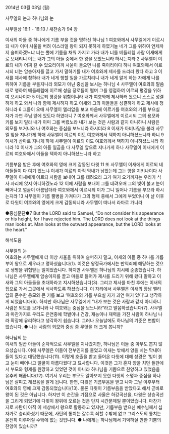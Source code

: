 2014년 03월 03일 (월)

사무엘의 눈과 하나님의 눈



사무엘상 16:1 - 16:13 / 새찬송가 94 장


이새의 아들 중 하나에게 기름 부을 것을 명하신 하나님
1 여호와께서 사무엘에게 이르시되 내가 이미 사울을 버려 이스라엘 왕이 되지 못하게 하였거늘 네가 그를 위하여 언제까지 슬퍼하겠느냐 너는 뿔에 기름을 채워 가지고 가라 내가 너를 베들레헴 사람 이새에게로 보내리니 이는 내가 그의 아들 중에서 한 왕을 보았느니라 하시는지라  2 사무엘이 이르되 내가 어찌 갈 수 있으리이까 사울이 들으면 나를 죽이리이다 하니 여호와께서 이르시되 너는 암송아지를 끌고 가서 말하기를 내가 여호와께 제사를 드리러 왔다 하고 3 이새를 제사에 청하라 내가 네게 행할 일을 가르치리니 내가 네게 알게 하는 자에게 나를 위하여 기름을 부을지니라
외모가 아닌 중심을 보시는 하나님
4 사무엘이 여호와의 말씀대로 행하여 베들레헴에 이르매 성읍 장로들이 떨며 그를 영접하여 이르되 평강을 위하여 오시나이까 5 이르되 평강을 위함이니라 내가 여호와께 제사하러 왔으니 스스로 성결하게 하고 와서 나와 함께 제사하자 하고 이새와 그의 아들들을 성결하게 하고 제사에 청하니라 6 그들이 오매 사무엘이 엘리압을 보고 마음에 이르기를 여호와의 기름 부으실 자가 과연 주님 앞에 있도다 하였더니 7 여호와께서 사무엘에게 이르시되 그의 용모와 키를 보지 말라 내가 이미 그를 버렸노라 내가 보는 것은 사람과 같지 아니하니 사람은 외모를 보거니와 나 여호와는 중심을 보느니라 하시더라 8 이새가 아비나답을 불러 사무엘 앞을 지나가게 하매 사무엘이 이르되 이도 여호와께서 택하지 아니하셨느니라 하니 9 이새가 삼마로 지나게 하매 사무엘이 이르되 이도 여호와께서 택하지 아니하셨느니라 하니라 10 이새가 그의 아들 일곱을 다 사무엘 앞으로 지나가게 하나 사무엘이 이새에게 이르되 여호와께서 이들을 택하지 아니하셨느니라 하고

기름부음 받은 후에 여호와의 영에 크게 감동된 다윗
11 또 사무엘이 이새에게 이르되 네 아들들이 다 여기 있느냐 이새가 이르되 아직 막내가 남았는데 그는 양을 지키나이다 사무엘이 이새에게 이르되 사람을 보내어 그를 데려오라 그가 여기 오기까지는 우리가 식사 자리에 앉지 아니하겠노라 12 이에 사람을 보내어 그를 데려오매 그의 빛이 붉고 눈이 빼어나고 얼굴이 아름답더라 여호와께서 이르시되 이가 그니 일어나 기름을 부으라 하시는지라 13 사무엘이 기름 뿔병을 가져다가 그의 형제 중에서 그에게 부었더니 이 날 이후로 다윗이 여호와의 영에게 크게 감동되니라 사무엘이 떠나서 라마로 가니라



●중심문단●7 But the LORD said to Samuel, “Do not consider his appearance or his height, for I have rejected him. The LORD does not look at the things man looks at. Man looks at the outward appearance, but the LORD looks at the heart.”

해석도움





사무엘의 눈  
여호와는 사무엘에게 더 이상 사울을 위하여 슬퍼하지 말고, 이새의 아들 중 하나를 기름 부어 왕으로 세우라고 명하셨습니다(1). 이것은 왕정국가에서는 반역죄에 해당하는 것으로 생명을 위협받는 일이었습니다. 하지만 사무엘은 하나님의 지시에 순종했습니다. 하나님은 사무엘에게 암송아지를 끌고 마을로 들어가 제사를 드리기 위해 왔다 말하고 이새와 그의 아들들을 초대하라고 지시하셨습니다(3). 그리고 제사를 마친 후에는 이새의 집으로 가서 그곳에서 식사하도록 하셨습니다. 이 자리에서 사무엘은 이새의 장남 엘리압의 준수한 용모와 큰 키를 보고 ‘여호와의 기름 부으실 자가 과연 여기 있다’고 생각하게 되었습니다(6). 하지만 하나님은 사무엘에게 “내가 보는 것은 사람과 같지 아니하니 사람은 외모를 보거니와 나 여호와는 중심을 보느니라”라고 말씀하셨습니다(7). 사무엘과 마찬가지로 우리도 은연중에 학벌이나 건강, 재능이나 재력을 가진 사람이 하나님 나라 확장에 유리하다고 생각하기 쉽습니다. 그러나 오늘날에도 하나님의 기준은 변함이 없습니다. 
● 나는 사람의 외모와 중심 중 무엇을 더 크게 봅니까?   

하나님의 눈  
이새의 일곱 아들이 순차적으로 사무엘을 지나갔지만, 하나님은 이들 중 아무도 뽑지 않으셨습니다. 이에 사무엘은 이들이 전부인지를 물었고 이새는 밖에서 양을 치는 막내아들이 있다고 대답했습니다(11). 이렇게 호출을 받고 들어온 다윗에 대해 성경은 ‘빛이 붉고 눈이 빼어나고 얼굴이 아름다웠다’고 묘사합니다. 이것은 그가 혼자 양을 치던 들판에서 부모와 형제를 원망하고 있었던 것이 아니라 하나님을 기쁨으로 찬양하고 있었음을 유추케 해줍니다(12). 여기서 우리는 부모도 알아보지 못한 다윗의 소명과 중심을 하나님은 살피고 계셨음을 알게 됩니다. 한편, 다윗은 기름부음을 받고 나자 그날 이후부터 여호와의 영에 크게 감동되었습니다(13). 물론 다윗이 기름부음을 받았다고 해서 곧바로 왕이 된 것은 아닙니다. 하지만 이 순간을 기점으로 사울은 하강곡선을, 다윗은 상승곡선을 그리게 되었기에 다윗이 왕위에 오르는 것은 단지 시간문제일 뿐이었습니다. 마찬가지로 사탄이 아직 이 세상에서 왕으로 활동하고 있지만, 기름부음 받으신 예수님께서 십자가로 승리하셨기 때문에, 사탄의 통치는 갈수록 쇠할 수밖에 없고 그리스도의 통치는 온전히 이루어질 수밖에 없는 것입니다. 
● 나에게는 하나님께서 기억하실 만한 기쁨의 찬양이 있습니까?